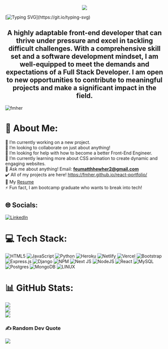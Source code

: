 <!-- ### Hi there 👋 -->

<p align="center">
  <img src="https://usagif.com/wp-content/uploads/2021/4fh5wi/welcome-15.gif">
</p>


<!-- ![standard (1)](https://github.com/fmher/fmher/assets/115588595/b764b22a-0676-4353-b2a2-15d5cb4551ca) -->

[![Typing SVG](https://readme-typing-svg.demolab.com?font=Fira+Code&weight=600&size=30&pause=1000&color=F72E52D4&center=true&vCenter=true&width=574&height=100&lines=Hi!+My+name+is+Feu+Matthew+Her.)](https://git.io/typing-svg)


<h2 align="center">A highly adaptable front-end developer that can thrive under pressure and excel in tackling difficult challenges. With a comprehensive skill set and a software development mindset, I am well-equipped to meet the demands and expectations of a Full Stack Developer. I am open to new opportunities to contribute to meaningful projects and make a significant impact in the field. </h1>

<p align="left"> <img src="https://komarev.com/ghpvc/?username=fmher&label=Profile%20views&color=0e75b6&style=flat" alt="fmher" /> </p>


# 💫 About Me:
🔭 I’m currently working on a new project.<br>
👯 I’m looking to collaborate on just about anything!<br>
🤝 I’m looking for help with how to become a better Front-End Engineer.<br>
🌱 I’m currently learning more about CSS animation to create dynamic and engaging websites.<br>
💬 Ask me about anything! Email: **feumatthhewher2@gmail.com** <br>
✔️ All of my projects are here! https://fmher.github.io/react-portfolio/ <br> 
📄 My [Resume](https://github.com/fmher/fmher/files/12224308/2023-resume-tech.pdf)<br>
⚡ Fun fact, I am bootcamp graduate who wants to break into tech!



## 🌐 Socials:
[![LinkedIn](https://img.shields.io/badge/LinkedIn-%230077B5.svg?logo=linkedin&logoColor=white)](https://linkedin.com/in/https://www.linkedin.com/in/feu-her/) 

# 💻 Tech Stack:
![HTML5](https://img.shields.io/badge/html5-%23E34F26.svg?style=plastic&logo=html5&logoColor=white) ![JavaScript](https://img.shields.io/badge/javascript-%23323330.svg?style=plastic&logo=javascript&logoColor=%23F7DF1E) ![Python](https://img.shields.io/badge/python-3670A0?style=plastic&logo=python&logoColor=ffdd54) ![Heroku](https://img.shields.io/badge/heroku-%23430098.svg?style=plastic&logo=heroku&logoColor=white) ![Netlify](https://img.shields.io/badge/netlify-%23000000.svg?style=plastic&logo=netlify&logoColor=#00C7B7) ![Vercel](https://img.shields.io/badge/vercel-%23000000.svg?style=plastic&logo=vercel&logoColor=white) ![Bootstrap](https://img.shields.io/badge/bootstrap-%23563D7C.svg?style=plastic&logo=bootstrap&logoColor=white) ![Express.js](https://img.shields.io/badge/express.js-%23404d59.svg?style=plastic&logo=express&logoColor=%2361DAFB) ![Django](https://img.shields.io/badge/django-%23092E20.svg?style=plastic&logo=django&logoColor=white) ![NPM](https://img.shields.io/badge/NPM-%23000000.svg?style=plastic&logo=npm&logoColor=white) ![Next JS](https://img.shields.io/badge/Next-black?style=plastic&logo=next.js&logoColor=white) ![NodeJS](https://img.shields.io/badge/node.js-6DA55F?style=plastic&logo=node.js&logoColor=white) ![React](https://img.shields.io/badge/react-%2320232a.svg?style=plastic&logo=react&logoColor=%2361DAFB) ![MySQL](https://img.shields.io/badge/mysql-%2300f.svg?style=plastic&logo=mysql&logoColor=white) ![Postgres](https://img.shields.io/badge/postgres-%23316192.svg?style=plastic&logo=postgresql&logoColor=white) ![MongoDB](https://img.shields.io/badge/MongoDB-%234ea94b.svg?style=plastic&logo=mongodb&logoColor=white) ![LINUX](https://img.shields.io/badge/Linux-FCC624?style=plastic&logo=linux&logoColor=black)
# 📊 GitHub Stats:
![](https://github-readme-stats.vercel.app/api?username=fmher&theme=tokyonight&hide_border=false&include_all_commits=false&count_private=false)<br/>
![](https://github-readme-streak-stats.herokuapp.com/?user=fmher&theme=tokyonight&hide_border=false)<br/>
![](https://github-readme-stats.vercel.app/api/top-langs/?username=fmher&theme=tokyonight&hide_border=false&include_all_commits=false&count_private=false&layout=compact)

### ✍️ Random Dev Quote
![](https://quotes-github-readme.vercel.app/api?type=horizontal&theme=radical)

<!-- Proudly created with GPRM ( https://gprm.itsvg.in ) -->
